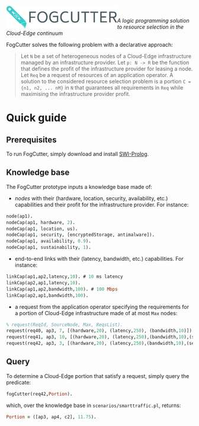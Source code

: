 <p><img align="left"  src="https://github.com/di-unipi-socc/fogCutter/blob/main/logo/png/logo-no-background.png?raw=true " width="300"> </p>
<br>


_A logic programming solution to resource selection in the Cloud-Edge continuum_

FogCutter solves the following problem with a declarative approach:

> Let `N` be a set of heterogeneous nodes of a Cloud-Edge infrastructure managed by an infrastructure provider.
  Let `p: N -> R` be the function that defines the profit of the infrastructure provider for leasing a node.
  Let `Req` be a request of resources of an application operator.
  A solution to the considered resource selection problem is a portion `C = {n1, n2, ... nM}` in `N` that guarantees all requirements in `Req` while maximising the infrastructure provider profit.

# Quick guide

## Prerequisites

To run FogCutter, simply download and install [SWI-Prolog](https://www.swi-prolog.org/Download.html).

## Knowledge base

The FogCutter prototype inputs a knowledge base made of:

-  *nodes* with their (hardware, location, security, availability, etc.) capabilities and their profit for the infrastructure provider. For instance:
```prolog
node(ap1).
nodeCap(ap1, hardware, 2).
nodeCap(ap1, location, us). 
nodeCap(ap1, security, [encryptedStorage, antimalware]).
nodeCap(ap1, availability, 0.9).   
nodeCap(ap1, sustainability, 1). 
```

- end-to-end links with their (latency, bandwidth, etc.) capabilities. For instance:
```prolog
linkCap(ap1,ap2,latency,10). # 10 ms latency
linkCap(ap2,ap1,latency,10).
linkCap(ap1,ap2,bandwidth,100). # 100 Mbps
linkCap(ap2,ap1,bandwidth,100). 
```
- a request from the application operator specifying the requirements for a portion of Cloud-Edge infrastructure made of at most `Max` nodes:
```prolog
% request(ReqId, SourceNode, Max, ReqsList).
request(req40, ap3, 7, [(hardware,20), (latency,250), (bandwidth,10)]).
request(req41, ap3, 10, [(hardware,20), (latency,250),(bandwidth,10),(security,[antimalware, encryptedStorage]), (location,[eu])]).
request(req42, ap3, 3, [(hardware,20), (latency,250),(bandwidth,10),(security,[antimalware, encryptedStorage]), (location,[eu]), (availability, 0.85), (sustainability, 0.3)]).
```

## Query

To determine a Cloud-Edge portion that satisfy a request, simply query the predicate:

```prolog
fogCutter(req42,Portion).
```

which, over the knowledge base in `scenarios/smarttraffic.pl`, returns:

```prolog
Portion = ([ap3, ap4, c2], 11.75).
```
